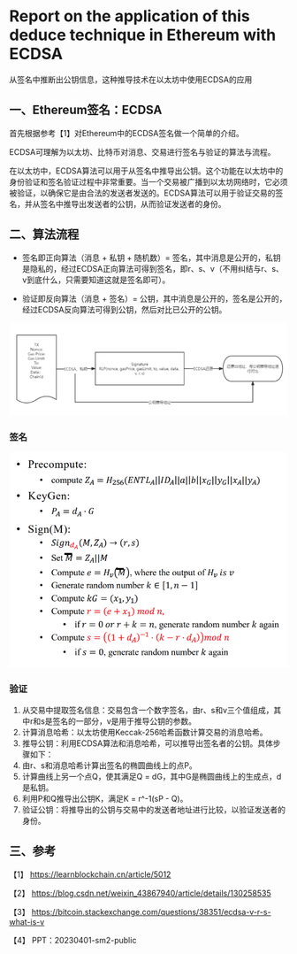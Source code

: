 # Report on the application of this deduce technique in Ethereum with ECDSA
从签名中推断出公钥信息，这种推导技术在以太坊中使用ECDSA的应用

## 一、Ethereum签名：ECDSA

首先根据参考【1】对Ethereum中的ECDSA签名做一个简单的介绍。

ECDSA可理解为以太坊、比特币对消息、交易进行签名与验证的算法与流程。

在以太坊中，ECDSA算法可以用于从签名中推导出公钥。这个功能在以太坊中的身份验证和签名验证过程中非常重要。当一个交易被广播到以太坊网络时，它必须被验证，以确保它是由合法的发送者发送的。ECDSA算法可以用于验证交易的签名，并从签名中推导出发送者的公钥，从而验证发送者的身份。

## 二、算法流程

- 签名即正向算法（消息 + 私钥 + 随机数）= 签名，其中消息是公开的，私钥是隐私的，经过ECDSA正向算法可得到签名，即r、s、v（不用纠结与r、s、v到底什么，只需要知道这就是签名即可）。

- 验证即反向算法（消息 + 签名）= 公钥，其中消息是公开的，签名是公开的，经过ECDSA反向算法可得到公钥，然后对比已公开的公钥。

![01](01.png)

### 签名
![02](02.png)

### 验证

1. 从交易中提取签名信息：交易包含一个数字签名，由r、s和v三个值组成，其中r和s是签名的一部分，v是用于推导公钥的参数。
2. 计算消息哈希：以太坊使用Keccak-256哈希函数计算交易的消息哈希。
3. 推导公钥：利用ECDSA算法和消息哈希，可以推导出签名者的公钥。具体步骤如下：
4. 由r、s和消息哈希计算出签名的椭圆曲线上的点P。
5. 计算曲线上另一个点Q，使其满足Q = dG，其中G是椭圆曲线上的生成点，d是私钥。
6. 利用P和Q推导出公钥K，满足K = r^-1(sP - Q)。
7. 验证公钥：将推导出的公钥与交易中的发送者地址进行比较，以验证发送者的身份。

## 三、参考
【1】 https://learnblockchain.cn/article/5012

【2】 https://blog.csdn.net/weixin_43867940/article/details/130258535

【3】 https://bitcoin.stackexchange.com/questions/38351/ecdsa-v-r-s-what-is-v

【4】 PPT：20230401-sm2-public